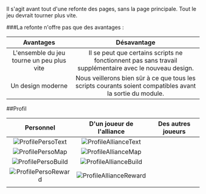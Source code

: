 Il s'agit avant tout d'une refonte des pages, sans la page principale.
Tout le jeu devrait tourner plus vite.

###La refonte n'offre pas que des avantages :

|                 Avantages                 |                                                Désavantage                                                |
| :---------------------------------------: | :-------------------------------------------------------------------------------------------------------: |
| L'ensemble du jeu tourne un peu plus vite |  Il se peut que certains scripts ne fonctionnent pas sans travail supplémentaire avec le nouveau design.  |
|             Un design moderne             | Nous veillerons bien sûr à ce que tous les scripts courants soient compatibles avant la sortie du module. |



##Profil 

|                     Personnel                   |              D'un joueur de l'alliance                |            Des autres joueurs             |
| :---------------------------------------------: | :---------------------------------------------------: | :---------------------------------------: |
| ![ProfilePersoText](Profile/Perso/Text.png)     | ![ProfileAllianceText](Profile/Alliance/Text.png)     |                                           |
| ![ProfilePersoMap](Profile/Perso/Map.png)       | ![ProfileAllianceMap](Profile/Alliance/Map.png)       |                                           |
| ![ProfilePersoBuild](Profile/Perso/Build.png)   | ![ProfileAllianceBuild](Profile/Alliance/Build.png)   |                                           |
| ![ProfilePersoReward](Profile/Perso/Reward.png) | ![ProfileAllianceReward](Profile/Alliance/Reward.png) |                                           |
|                                                 |                                                       |                                           |


